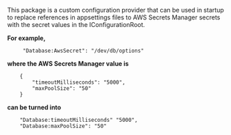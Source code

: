 ﻿This package is a custom configuration provider that can be used in startup to replace references in appsettings files to AWS Secrets Manager secrets with the secret values in the IConfigurationRoot.

**For example,**
```
     "Database:AwsSecret": "/dev/db/options"
```
**where the AWS Secrets Manager value is**
```
    {
        "timeoutMilliseconds": "5000",
        "maxPoolSize": "50"
    }
```
**can be turned into**
```
    "Database:timeoutMilliseconds" "5000",
    "Database:maxPoolSize": "50"
```